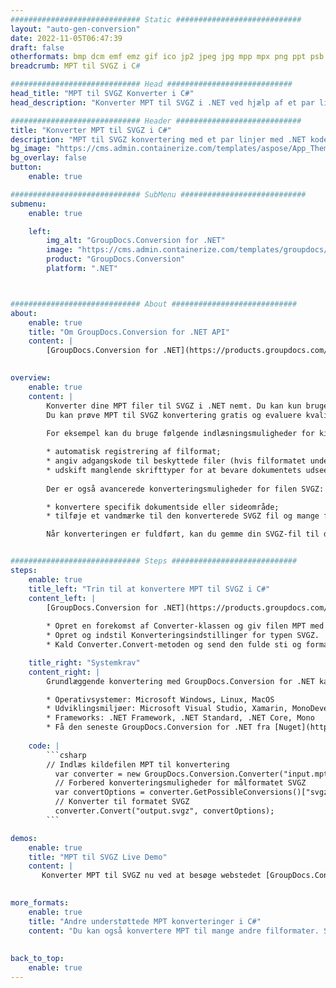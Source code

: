 ```yaml
---
############################# Static ############################
layout: "auto-gen-conversion"
date: 2022-11-05T06:47:39
draft: false
otherformats: bmp dcm emf emz gif ico jp2 jpeg jpg mpp mpx png ppt psb psd svg svgz tga tif tiff webp wmf wmz xer
breadcrumb: MPT til SVGZ i C#

############################# Head ############################
head_title: "MPT til SVGZ Konverter i C#"
head_description: "Konverter MPT til SVGZ i .NET ved hjælp af et par linjer kode. Brug GroupDocs Document Conversion API til at konvertere over 160 filformater."

############################# Header ############################
title: "Konverter MPT til SVGZ i C#"
description: "MPT til SVGZ konvertering med et par linjer med .NET kode"
bg_image: "https://cms.admin.containerize.com/templates/aspose/App_Themes/V3/images/bg/header1.png"
bg_overlay: false
button:
    enable: true

############################# SubMenu ############################
submenu:
    enable: true

    left:
        img_alt: "GroupDocs.Conversion for .NET"
        image: "https://cms.admin.containerize.com/templates/groupdocs/images/product-logos/90x90-noborder/groupdocs-conversion-net.png"
        product: "GroupDocs.Conversion"
        platform: ".NET"



############################# About ############################
about:
    enable: true
    title: "Om GroupDocs.Conversion for .NET API"
    content: |
        [GroupDocs.Conversion for .NET](https://products.groupdocs.com/conversion/net/) kan bruges til at konvertere Microsoft Word, Excel, PowerPoint, PDF, Visio og andre formater. GroupDocs.Conversion er en selvstændig API, der er velegnet til back-end og interne systemer, hvor høj ydeevne er påkrævet. Det afhænger ikke af nogen software som Microsoft eller Open Office.
    

overview:
    enable: true
    content: |
        Konverter dine MPT filer til SVGZ i .NET nemt. Du kan kun bruge et par C# kodelinjer i enhver platform efter eget valg, såsom - Windows, Linux, macOS.
        Du kan prøve MPT til SVGZ konvertering gratis og evaluere kvaliteten af ​​konverteringsresultaterne. Sammen med simple filkonverteringsscenarier kan du prøve mere avancerede muligheder for at indlæse kilden MPT fil og for at gemme output SVGZ resultat. 
        
        For eksempel kan du bruge følgende indlæsningsmuligheder for kilden MPT:

        * automatisk registrering af filformat;
        * angiv adgangskode til beskyttede filer (hvis filformatet understøtter det);
        * udskift manglende skrifttyper for at bevare dokumentets udseende.
        
        Der er også avancerede konverteringsmuligheder for filen SVGZ:

        * konvertere specifik dokumentside eller sideområde;
        * tilføje et vandmærke til den konverterede SVGZ fil og mange flere.

        Når konverteringen er fuldført, kan du gemme din SVGZ-fil til den lokale filsti eller ethvert tredjepartslager som FTP, Amazon S3, Google Drive, Dropbox osv. Bemærk venligst - for at konvertere MPT til {{ TO}} er der ikke behov for yderligere software installeret - som MS Office, Open Office, Adobe Acrobat Reader osv.


############################# Steps ############################
steps:
    enable: true
    title_left: "Trin til at konvertere MPT til SVGZ i C#"
    content_left: |
        [GroupDocs.Conversion for .NET](https://products.groupdocs.com/conversion/net/) gør det nemt for udviklere at konvertere en MPT fil til SVGZ med et par linjer kode.
        
        * Opret en forekomst af Converter-klassen og giv filen MPT med den fulde sti
        * Opret og indstil Konverteringsindstillinger for typen SVGZ.
        * Kald Converter.Convert-metoden og send den fulde sti og format (SVGZ) som en parameter

    title_right: "Systemkrav"
    content_right: |
        Grundlæggende konvertering med GroupDocs.Conversion for .NET kan udføres med nogle få enkle trin. Vores API'er understøttes på alle større platforme og operativsystemer. Før du udfører koden nedenfor, skal du sørge for, at du har følgende forudsætninger installeret på dit system.

        * Operativsystemer: Microsoft Windows, Linux, MacOS
        * Udviklingsmiljøer: Microsoft Visual Studio, Xamarin, MonoDevelop
        * Frameworks: .NET Framework, .NET Standard, .NET Core, Mono
        * Få den seneste GroupDocs.Conversion for .NET fra [Nuget](https://www.nuget.org/packages/groupdocs.conversion)
         
    code: |
        ```csharp    
        // Indlæs kildefilen MPT til konvertering
          var converter = new GroupDocs.Conversion.Converter("input.mpt");
          // Forbered konverteringsmuligheder for målformatet SVGZ
          var convertOptions = converter.GetPossibleConversions()["svgz"].ConvertOptions;
          // Konverter til formatet SVGZ
          converter.Convert("output.svgz", convertOptions);
        ```

demos:
    enable: true
    title: "MPT til SVGZ Live Demo"
    content: |
       Konverter MPT til SVGZ nu ved at besøge webstedet [GroupDocs.Conversion App](https://products.groupdocs.app/conversion/family). Online demo har følgende fordele
          

more_formats:
    enable: true
    title: "Andre understøttede MPT konverteringer i C#"
    content: "Du kan også konvertere MPT til mange andre filformater. Se venligst listen nedenfor."
       
       
back_to_top:
    enable: true
---
```

